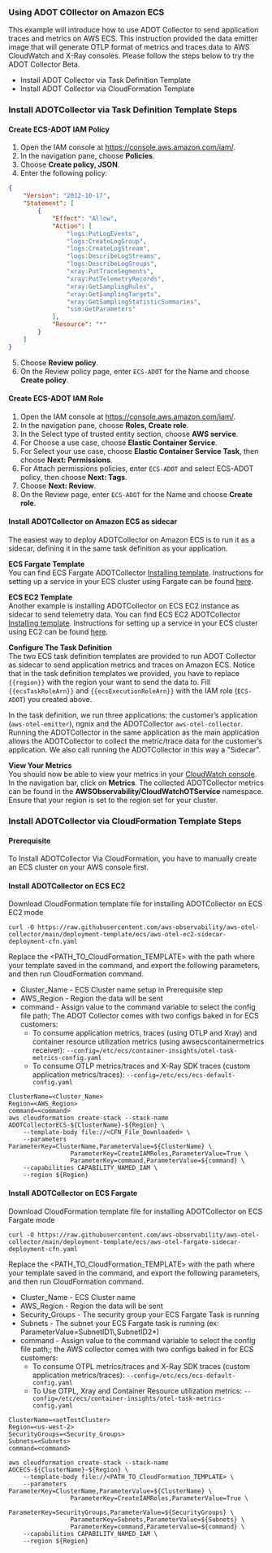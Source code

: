 ### Using ADOT COllector on Amazon ECS

This example will introduce how to use ADOT Collector to send application traces and metrics on AWS ECS. This instruction provided the data emitter image that will generate OTLP format of metrics and traces data to AWS CloudWatch and X-Ray consoles.  Please follow the steps below to try the ADOT Collector Beta.

* Install ADOT Collector via Task Definition Template
* Install ADOT Collector via CloudFormation Template

### Install ADOTCollector via Task Definition Template Steps
#### Create ECS-ADOT IAM Policy 
1. Open the IAM console at https://console.aws.amazon.com/iam/.
2. In the navigation pane, choose **Policies**.
3. Choose **Create policy, JSON**.
4. Enter the following policy:
```json
{
	"Version": "2012-10-17",
	"Statement": [
		{
			"Effect": "Allow",
			"Action": [
				"logs:PutLogEvents",
				"logs:CreateLogGroup",
				"logs:CreateLogStream",
				"logs:DescribeLogStreams",
				"logs:DescribeLogGroups",
				"xray:PutTraceSegments",
				"xray:PutTelemetryRecords",
				"xray:GetSamplingRules",
				"xray:GetSamplingTargets",
				"xray:GetSamplingStatisticSummaries",
				"ssm:GetParameters"
			],
			"Resource": "*"
		}
	]
}
```
5. Choose **Review policy**.
6. On the Review policy page, enter `ECS-ADOT` for the Name and choose **Create policy**.

#### Create ECS-ADOT IAM Role
1. Open the IAM console at https://console.aws.amazon.com/iam/.
2. In the navigation pane, choose **Roles, Create role**.
3. In the Select type of trusted entity section, choose **AWS service**.
4. For Choose a use case, choose **Elastic Container Service**.
5. For Select your use case, choose **Elastic Container Service Task**, then choose **Next: Permissions**.
5. For Attach permissions policies, enter `ECS-ADOT` and select ECS-ADOT policy, then choose **Next: Tags**.
5. Choose **Next: Review**.
6. On the Review page, enter `ECS-ADOT` for the Name and choose **Create role**.

#### Install ADOTCollector on Amazon ECS as sidecar
The easiest way to deploy ADOTCollector on Amazon ECS is to run it as a sidecar, defining it in the same task definition as your application.

**ECS Fargate Template**  
You can find ECS Fargate ADOTCollector [Installing template](../../examples/ecs/aws-cloudwatch/ecs-fargate-sidecar.json). Instructions for setting up a service in your ECS cluster using Fargate can be found [here](https://docs.aws.amazon.com/AmazonECS/latest/developerguide/getting-started-fargate.html).

**ECS EC2 Template**  
Another example is installing ADOTCollector on ECS EC2 instance as sidecar to send telemetry data.
You can find ECS EC2 ADOTCollector [Installing template](../../examples/ecs/aws-cloudwatch/ecs-ec2-sidecar.json). Instructions for setting up a service in your ECS cluster using EC2 can be found [here](https://docs.aws.amazon.com/AmazonECS/latest/developerguide/getting-started-ecs-ec2.html).

**Configure The Task Definition**  
The two ECS task definition templates are provided to run ADOT Collector as sidecar to send application metrics and traces on Amazon ECS. Notice that in the task definition templates we provided, you have to replace `{{region}}` with the region your want to send the data to. Fill `{{ecsTaskRoleArn}}` and `{{ecsExecutionRoleArn}}` with the IAM role (`ECS-ADOT`) you created above.

In the task definition, we run three applications: the customer’s application (`aws-otel-emitter`), ngnix and the ADOTCollector `aws-otel-collector`. Running the ADOTCollector in the same application as the main application allows the ADOTCollector to collect the metric/trace data for the customer’s application. We also call running the ADOTCollector in this way a "Sidecar".


**View Your Metrics**  
You should now be able to view your metrics in your [CloudWatch console](https://console.aws.amazon.com/cloudwatch/). In the navigation bar, click on **Metrics**. The collected ADOTCollector metrics can be found in the **AWSObservability/CloudWatchOTService** namespace. Ensure that your region is set to the region set for your cluster.

### Install ADOTCollector via CloudFormation Template Steps

#### Prerequisite
To Install ADOTCollector Via CloudFormation, you have to manually create an ECS cluster on your AWS console first.

#### Install ADOTCollector on ECS EC2
Download CloudFormation template file for installing ADOTCollector on ECS EC2 mode
```
curl -O https://raw.githubusercontent.com/aws-observability/aws-otel-collector/main/deployment-template/ecs/aws-otel-ec2-sidecar-deployment-cfn.yaml
```
Replace the <PATH_TO_CloudFormation_TEMPLATE> with the path where your template saved in the command, and export the following parameters, and then run CloudFormation command.

* Cluster_Name - ECS Cluster name setup in Prerequisite step
* AWS_Region - Region the data will be sent
* command - Assign value to the command variable to select the config file path; The ADOT Collector comes with two configs baked in for ECS customers:
  * To consume application metrics, traces (using OTLP and Xray) and container resource utilization metrics (using awsecscontainermetrics receiver):  `--config=/etc/ecs/container-insights/otel-task-metrics-config.yaml`
  * To consume OTLP metrics/traces and X-Ray SDK traces (custom application metrics/traces):  `--config=/etc/ecs/ecs-default-config.yaml`
```
ClusterName=<Cluster_Name>
Region=<AWS_Region>
command=<command>
aws cloudformation create-stack --stack-name ADOTCollectorECS-${ClusterName}-${Region} \
    --template-body file://<CFN_File_Downloaded> \
    --parameters ParameterKey=ClusterName,ParameterValue=${ClusterName} \
                 ParameterKey=CreateIAMRoles,ParameterValue=True \
                 ParameterKey=command,ParameterValue=${command} \
    --capabilities CAPABILITY_NAMED_IAM \
    --region ${Region}
```

#### Install ADOTCollector on ECS Fargate
Download CloudFormation template file for installing ADOTCollector on ECS Fargate mode
```
curl -O https://raw.githubusercontent.com/aws-observability/aws-otel-collector/main/deployment-template/ecs/aws-otel-fargate-sidecar-deployment-cfn.yaml
```
Replace the <PATH_TO_CloudFormation_TEMPLATE> with the path where your template saved in the command, and export the following parameters, and then run CloudFormation command.

* Cluster_Name - ECS Cluster name 
* AWS_Region - Region the data will be sent
* Security_Groups - The security group your ECS Fargate Task is running
* Subnets - The subnet your ECS Fargate task is running  (ex: ParameterValue=SubnetID1\\,SubnetID2*)
* command -  Assign value to the command variable to select the config file path;; the AWS collector comes with two configs baked in for ECS customers:
  * To consume OTPL metrics/traces and X-Ray SDK traces (custom application metrics/traces):  `--config=/etc/ecs/ecs-default-config.yaml`
  * To Use OTPL, Xray and Container Resource utilization metrics:  `--config=/etc/ecs/container-insights/otel-task-metrics-config.yaml`

```
ClusterName=<aotTestCluster>
Region=<us-west-2>
SecurityGroups=<Security_Groups>
Subnets=<Subnets>
command=<command>

aws cloudformation create-stack --stack-name AOCECS-${ClusterName}-${Region} \
    --template-body file://<PATH_TO_CloudFormation_TEMPLATE> \
    --parameters ParameterKey=ClusterName,ParameterValue=${ClusterName} \
                 ParameterKey=CreateIAMRoles,ParameterValue=True \
                 ParameterKey=SecurityGroups,ParameterValue=${SecurityGroups} \
                 ParameterKey=Subnets,ParameterValue=${Subnets} \
                 ParameterKey=command,ParameterValue=${command} \
    --capabilities CAPABILITY_NAMED_IAM \
    --region ${Region}
```




